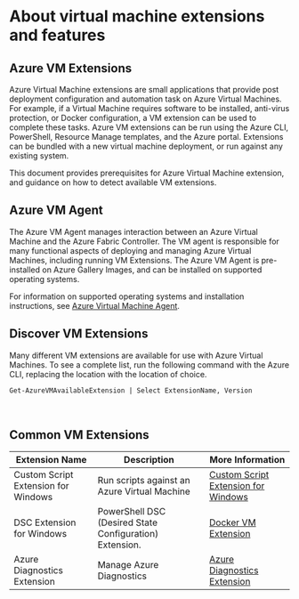 <properties
 pageTitle="Virtual machine extensions and features | Microsoft Azure"
 description="Learn what extensions are available for Azure virtual machines, grouped by what they provide or improve."
 services="virtual-machines-windows"
 documentationCenter=""
 authors="neilpeterson"
 manager="timlt"
 editor=""
 tags="azure-service-management,azure-resource-manager"/>

<tags
 ms.service="virtual-machines-windows"
 ms.devlang="na"
 ms.topic="article"
 ms.tgt_pltfrm="vm-windows"
 ms.workload="infrastructure-services"
 ms.date="09/30/2016"
 ms.author="nepeters"/>

# About virtual machine extensions and features

## Azure VM Extensions

Azure Virtual Machine extensions are small applications that provide post deployment configuration and automation task on Azure Virtual Machines. For example, if a Virtual Machine requires software to be installed, anti-virus protection, or Docker configuration, a VM extension can be used to complete these tasks. Azure VM extensions can be run using the Azure CLI, PowerShell, Resource Manage templates, and the Azure portal. Extensions can be bundled with a new virtual machine deployment, or run against any existing system.

This document provides prerequisites for Azure Virtual Machine extension, and guidance on how to detect available VM extensions. 

## Azure VM Agent

The Azure VM Agent manages interaction between an Azure Virtual Machine and the Azure Fabric Controller. The VM agent is responsible for many functional aspects of deploying and managing Azure Virtual Machines, including running VM Extensions. The Azure VM Agent is pre-installed on Azure Gallery Images, and can be installed on supported operating systems. 

For information on supported operating systems and installation instructions, see [Azure Virtual Machine Agent](./virtual-machines-windows-classic-agents-and-extensions.md).

## Discover VM Extensions

Many different VM extensions are available for use with Azure Virtual Machines. To see a complete list, run the following command with the Azure CLI, replacing the location with the location of choice.

```none
Get-AzureVMAvailableExtension | Select ExtensionName, Version
```

<br />

## Common VM Extensions

|Extension Name   |Description   |More Information   |
|---|---|---|
|Custom Script Extension for Windows  | Run scripts against an Azure Virtual Machine  |[Custom Script Extension for Windows](./virtual-machines-windows-extensions-customscript.md)   |
|DSC Extension for Windows | PowerShell DSC (Desired State Configuration) Extension.  | [Docker VM Extension](./virtual-machines-windows-extensions-dsc-overview.md)  |
|Azure Diagnostics Extension | Manage Azure Diagnostics |[Azure Diagnostics Extension](https://azure.microsoft.com/blog/windows-azure-virtual-machine-monitoring-with-wad-extension/) |
